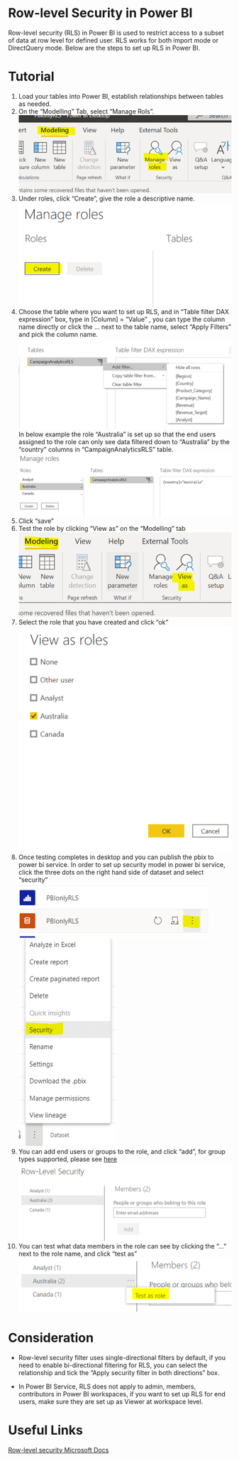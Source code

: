 # Row-level Security in Power BI

Row-level security (RLS) in Power BI is used to restrict access to a subset of data at row level for defined user. RLS works for both import mode or DirectQuery mode. Below are the steps to set up RLS in Power BI.

# Tutorial 

1. Load your tables into Power BI, establish relationships between tables as needed.
2.	On the “Modelling” Tab, select “Manage Rols”.
![managerole.png](images/ManageRole.PNG)
3.	Under roles, click “Create”, give the role a descriptive name.
![CreateRole.png](images/CreateRole.PNG)
4.	Choose the table where you want to set up RLS, and in “Table filter DAX expression” box, type in [Column] = ”Value” , you can type the column name directly or click the … next to the table name, select “Apply Filters” and pick the column name.
 ![AddFilter.png](images/AddFilter.PNG)
In below example the role “Australia” is set up so that the end users assigned to the role can only see data filtered down to “Australia” by the “country” columns in “CampaignAnalyticsRLS” table.
![DAX.png](images/DAX.PNG)
5.	Click “save”
6.	Test the role by clicking “View as” on the “Modelling” tab
![ViewAs.png](images/ViewAs.PNG)
7.	Select the role that you have created and click “ok”
![TestSelect.png](images/TestSelect.PNG)
8.	Once testing completes in desktop and you can publish the pbix to power bi service. In order to set up security model in power bi service, click the three dots on the right hand side of dataset and select “security”
![DatasetOption.png](images/DatasetOption.PNG)
![DatasetSecurity.png](images/DatasetSecurity.PNG)
9.	You can add end users or groups to the role, and click “add”, for group types supported, please see [here]( https://docs.microsoft.com/en-us/power-bi/admin/service-admin-rls#add-members) 
![AddMember.png](images/AddMember.PNG)
10.	You can test what data members in the role can see by clicking the “…” next to the role name, and click “test as”
![TestRole.png](images/TestRole.PNG)

# Consideration

* Row-level security filter uses single-directional filters by default, if you need to enable bi-directional filtering for RLS, you can select the relationship and tick the “Apply security filter in both directions” box. 

* In Power BI Service, RLS does not apply to admin, members, contributors in Power BI workspaces, if you want to set up RLS for end users, make sure they are set  up as Viewer at workspace level. 

# Useful Links

[Row-level security Microsoft Docs](https://docs.microsoft.com/en-us/power-bi/admin/service-admin-rls)
